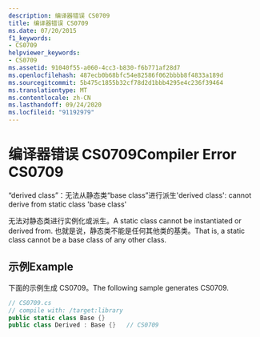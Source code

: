 ```yaml
---
description: 编译器错误 CS0709
title: 编译器错误 CS0709
ms.date: 07/20/2015
f1_keywords:
- CS0709
helpviewer_keywords:
- CS0709
ms.assetid: 91040f55-a060-4cc3-b830-f6b771af28d7
ms.openlocfilehash: 487ecb0b68bfc54e82586f062bbbb8f4833a189d
ms.sourcegitcommit: 5b475c1855b32cf78d2d1bbb4295e4c236f39464
ms.translationtype: MT
ms.contentlocale: zh-CN
ms.lasthandoff: 09/24/2020
ms.locfileid: "91192979"
---
```

# <a name="compiler-error-cs0709"></a><span data-ttu-id="83d21-103">编译器错误 CS0709</span><span class="sxs-lookup"><span data-stu-id="83d21-103">Compiler Error CS0709</span></span>

<span data-ttu-id="83d21-104">“derived class”：无法从静态类“base class”进行派生</span><span class="sxs-lookup"><span data-stu-id="83d21-104">'derived class': cannot derive from static class 'base class'</span></span>  
  
 <span data-ttu-id="83d21-105">无法对静态类进行实例化或派生。</span><span class="sxs-lookup"><span data-stu-id="83d21-105">A static class cannot be instantiated or derived from.</span></span> <span data-ttu-id="83d21-106">也就是说，静态类不能是任何其他类的基类。</span><span class="sxs-lookup"><span data-stu-id="83d21-106">That is, a static class cannot be a base class of any other class.</span></span>  
  
## <a name="example"></a><span data-ttu-id="83d21-107">示例</span><span class="sxs-lookup"><span data-stu-id="83d21-107">Example</span></span>  

 <span data-ttu-id="83d21-108">下面的示例生成 CS0709。</span><span class="sxs-lookup"><span data-stu-id="83d21-108">The following sample generates CS0709.</span></span>  
  
```csharp  
// CS0709.cs  
// compile with: /target:library  
public static class Base {}  
public class Derived : Base {}   // CS0709  
```
